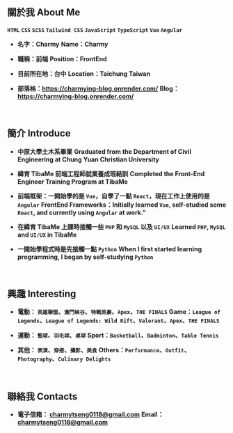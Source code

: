 ## **關於我 About Me**

**`HTML` `CSS` `SCSS` `Tailwind CSS` `JavaScript` `TypeScript` `Vue` `Angular`**

- **名字：Charmy**
    **Name：Charmy**

- **職稱：前端**
    **Position：FrontEnd**

- **目前所在地：台中**
    **Location：Taichung Taiwan**

- **部落格：https://charmying-blog.onrender.com/**
    **Blog：https://charmying-blog.onrender.com/**

<br />

## **簡介 Introduce**

- **中原大學土木系畢業**
    **Graduated from the Department of Civil Engineering at Chung Yuan Christian University**

- **緯育 TibaMe 前端工程師就業養成班結訓**
    **Completed the Front-End Engineer Training Program at TibaMe**

- **前端框架：一開始學的是 `Vue`，自學了一點 `React`，現在工作上使用的是 `Angular`**
    **FrontEnd Frameworks：Initially learned `Vue`, self-studied some `React`, and currently using `Angular` at work."**

- **在緯育 TibaMe 上課時接觸一些 `PHP` 和 `MySQL` 以及 `UI/UX`**
    **Learned `PHP`, `MySQL` and `UI/UX` in TibaMe**

- **一開始學程式時是先接觸一點 `Python`**
    **When I first started learning programming, I began by self-studying `Python`**

<br />

## **興趣 Interesting**

- **電動： `英雄聯盟`、`激鬥峽谷`、`特戰英豪`、`Apex`、`THE FINALS`**
    **Game：`League of Legends`、`League of Legends: Wild Rift`、`Valorant`、`Apex`、`THE FINALS`**

- **運動： `籃球`、`羽毛球`、`桌球`**
    **Sport：`Basketball`、`Badminton`、`Table Tennis`**

- **其他： `表演`、`穿搭`、`攝影`、`美食`**
    **Others：`Performance`、`Outfit`、`Photography`、`Culinary Delights`**

<br />

## **聯絡我 Contacts**

- **電子信箱： charmytseng0118@gmail.com**
    **Email： charmytseng0118@gmail.com**
